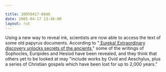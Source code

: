 ```yaml
---

title: 20050417-0846
date: 2005-04-17 13:46:00
layout: rut
---
```


<p> Using a new way to reveal ink, scientists are now
able to access the text of some old papyrus documents.
According to "<a href="http://news.independent.co.uk/world/science_technology/story.jsp?story=630166"">
Eureka! Extraordinary discovery unlocks secrets of the ancients</a>,"
some of the writings of Sophocles, Euripides and Hesiod have been
revealed, and they think that others yet to be looked at may
"include works by Ovid and Aeschylus, plus a series of
Christian gospels which have been lost for up to 2,000 years."</p>

